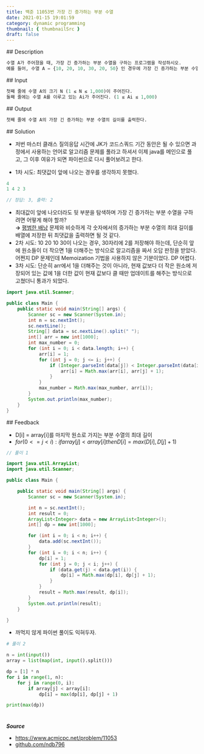 ```yaml
---
title: 백준 11053번 가장 긴 증가하는 부분 수열
date: 2021-01-15 19:01:59
category: dynamic programming
thumbnail: { thumbnailSrc }
draft: false
---
```


## Description

```py
수열 A가 주어졌을 때, 가장 긴 증가하는 부분 수열을 구하는 프로그램을 작성하시오.
예를 들어, 수열 A = {10, 20, 10, 30, 20, 50} 인 경우에 가장 긴 증가하는 부분 수열은 A = {10, 20, 10, 30, 20, 50} 이고, 길이는 4이다.
```

## Input

```py
첫째 줄에 수열 A의 크기 N (1 ≤ N ≤ 1,000)이 주어진다.
둘째 줄에는 수열 A를 이루고 있는 Ai가 주어진다. (1 ≤ Ai ≤ 1,000)
```

## Output

```py
첫째 줄에 수열 A의 가장 긴 증가하는 부분 수열의 길이를 출력한다.
```

## Solution

- 저번 마스터 클래스 질의응답 시간에 JK가 코드스쿼드 기간 동안은 될 수 있으면 과정에서 사용하는 언어로 알고리즘 문제를 풀라고 하셔서 이제 java를 메인으로 풀고, 그 이후 여유가 되면 파이썬으로 다시 풀어보려고 한다.

- 1차 시도: 최댓값이 앞에 나오는 경우를 생각하지 못했다.

```java
4
1 4 2 3

// 정답: 3, 출력: 2
```

- 최대값이 앞에 나오더라도 뒷 부분을 탐색하며 가장 긴 증가하는 부분 수열을 구하려면 어떻게 해야 할까?  
  **&rarr;** [평범한 배낭](https://janeljs.github.io/dynamic%20programming/bj-12865/) 문제와 비슷하게 각 숫자에서의 증가하는 부분 수열의 최대 길이를 배열에 저장한 뒤 최댓값을 출력하면 될 것 같다.
- 2차 시도: 10 20 10 30이 나오는 경우, 30자리에 2를 저장해야 하는데, 단순히 앞에 원소들이 더 작으면 1을 더해주는 방식으로 알고리즘을 짜서 오답 판정을 받았다. 어쩐지 DP 문제인데 Memoization 기법을 사용하지 않은 기분이었다. DP 어렵다.
- 3차 시도: 단순히 arr에서 1을 더해주는 것이 아니라, 현재 값보다 더 작은 원소에 저장되어 있는 값에 1을 더한 값이 현재 값보다 클 때만 업데이트를 해주는 방식으로 고쳤더니 통과가 되었다.

```java
import java.util.Scanner;

public class Main {
    public static void main(String[] args) {
        Scanner sc = new Scanner(System.in);
        int n = sc.nextInt();
        sc.nextLine();
        String[] data = sc.nextLine().split(" ");
        int[] arr = new int[1000];
        int max_number = 0;
        for (int i = 0; i < data.length; i++) {
            arr[i] = 1;
            for (int j = 0; j <= i; j++) {
                if (Integer.parseInt(data[j]) < Integer.parseInt(data[i])) {
                    arr[i] = Math.max(arr[i], arr[j] + 1);
                }
            }
            max_number = Math.max(max_number, arr[i]);
        }
        System.out.println(max_number);
    }
}
```

## Feedback

- D[i] = array[i]를 마지막 원소로 가지는 부분 수열의 최대 길이
- $for (0<=j<i): if array[j] < array[i] then D[i] = max(D[i], D[j]+1)$

```java
// 풀이 1

import java.util.ArrayList;
import java.util.Scanner;

public class Main {

	public static void main(String[] args) {
		Scanner sc = new Scanner(System.in);

		int n = sc.nextInt();
		int result = 0;
		ArrayList<Integer> data = new ArrayList<Integer>();
		int[] dp = new int[1000];

		for (int i = 0; i < n; i++) {
			data.add(sc.nextInt());
		}
		for (int i = 0; i < n; i++) {
			dp[i] = 1;
			for (int j = 0; j < i; j++) {
				if (data.get(j) < data.get(i)) {
					dp[i] = Math.max(dp[i], dp[j] + 1);
				}
			}
			result = Math.max(result, dp[i]);
		}
		System.out.println(result);
	}

}
```

- 까먹지 않게 파이썬 풀이도 익혀두자.

```py
# 풀이 2

n = int(input())
array = list(map(int, input().split()))

dp = [1] * n
for i in range(1, n):
    for j in range(0, i):
        if array[j] < array[i]:
            dp[i] = max(dp[i], dp[j] + 1)

print(max(dp))
```

#

**_Source_**

- https://www.acmicpc.net/problem/11053
- [github.com/ndb796](https://github.com/ndb796/Fast_Campus_Algorithm_Lecture_Notes/blob/master/Solutions/%5B12%5D_3.java)
